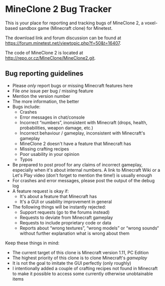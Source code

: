 # MineClone 2 Bug Tracker
This is your place for reporting and tracking bugs of MineClone 2, a voxel-based sandbox game (Minecraft clone) for Minetest.

The download link and forum discussion can be found at <https://forum.minetest.net/viewtopic.php?f=50&t=16407>.

The code of MineClone 2 is located at <http://repo.or.cz/MineClone/MineClone2.git>.

## Bug reporting guidelines

- Please *only* report bugs or missing Minecraft features here
- File *one* issue per bug / missing feature
- Mention the version number
- The more information, the better
- Bugs include:
   - Crashes
   - Error messages in chat/console
   - Incorrect “numbers”, inonsistent with Minecraft (drops, health, probabilities, weapon damage, etc.)
   - Incorrect behaviour / gameplay, inconsistent with Minecraft's gameplay
   - MineClone 2 doesn't have a feature that Minecraft has
   - Missing crafting recipes
   - Poor usability in your opinion
   - Typos
- Be prepared to post proof for any claims of incorrect gameplay, especially when it's about internal numbers. A link to Minecraft Wiki or a Let's Play video (don't forget to mention the time!) is usually enough
- For crashes and error messages, please post the output of the debug log
- A feature request is okay if:
   - It's about a feature that Minecraft has
   - It's a GUI or usability improvement in general
- The following things will be instantly rejected:
   - Support requests (go to the forums instead)
   - Requests to deviate from Minecraft gameplay
   - Requests to include proprietary code or data
   - Reports about “wrong textures”, “wrong models” or “wrong sounds“ without further explanation what is wrong about them

Keep these things in mind:

- The current target of this clone is Minecraft version 1.11, PC Edition
- The highest priority of this clone is to clone Minecraft's *gameplay*
- It is not the goal to imitate the GUI perfectly (only roughly)
- I intentionally added a couple of crafting recipes not found in Minecraft to make it possible to access some currently otherwise unobtainable items 
